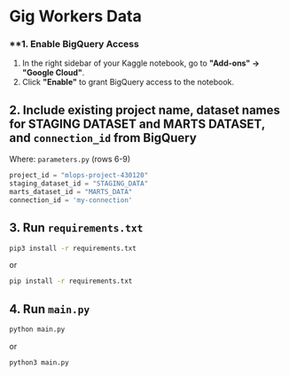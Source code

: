 # Gig Workers Data

### **1. Enable BigQuery Access

1. In the right sidebar of your Kaggle notebook, go to **"Add-ons" → "Google Cloud"**.
2. Click **"Enable"** to grant BigQuery access to the notebook.

## **2. Include existing project name, dataset names for STAGING DATASET and MARTS DATASET, and `connection_id` from BigQuery**

Where: `parameters.py` (rows 6-9)

```python
project_id = "mlops-project-430120"
staging_dataset_id = "STAGING_DATA"
marts_dataset_id = "MARTS_DATA"
connection_id = 'my-connection'
```

## **3. Run `requirements.txt`**

```bash
pip3 install -r requirements.txt
```
or 
```bash
pip install -r requirements.txt
```

## **4. Run `main.py`**

```bash
python main.py
```
or
```bash
python3 main.py
```

